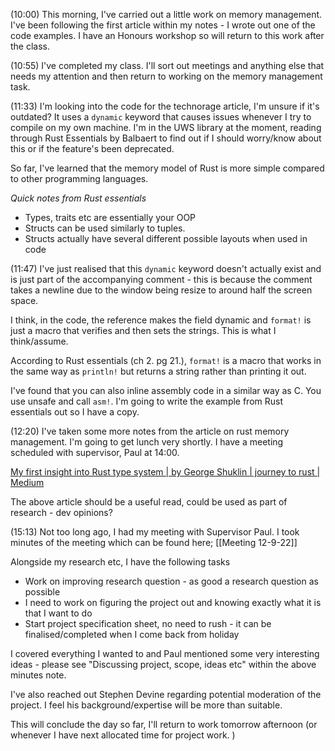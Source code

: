 (10:00)
This morning, I've carried out a little work on memory management. I've been following the first article within my notes - I wrote out one of the code examples. I have an Honours workshop so will return to this work after the class.

(10:55)
I've completed my class. I'll sort out meetings and anything else that needs my attention and then return to working on the memory management task.

(11:33)
I'm looking into the code for the technorage article, I'm unsure if it's outdated? It uses a `dynamic` keyword that causes issues whenever I try to compile on my own machine. I'm in the UWS library at the moment, reading through Rust Essentials by Balbaert to find out if I should worry/know about this or if the feature's been deprecated.

So far, I've learned that the memory model of Rust is more simple compared to other programming languages.

*Quick notes from Rust essentials*
+ Types, traits etc are essentially your OOP
+ Structs can be used similarly to tuples.
+ Structs actually have several different possible layouts when used in code

(11:47)
I've just realised that this `dynamic` keyword doesn't actually exist and is just part of the accompanying comment - this is because the comment takes a newline due to the window being resize to around half the screen space.

I think, in the code, the reference makes the field dynamic and `format!` is just a macro that verifies and then sets the strings. This is what I think/assume. 

According to Rust essentials (ch 2. pg 21.), `format!` is a macro that works in the same way as `println!` but returns a string rather than printing it out.

I've found that you can also inline assembly code in a similar way as C. You use unsafe and call `asm!`. I'm going to write the example from Rust essentials out so I have a copy.

(12:20)
I've taken some more notes from the article on rust memory management. I'm going to get lunch very shortly. I have a meeting scheduled with supervisor, Paul at 14:00.

[My first insight into Rust type system | by George Shuklin | journey to rust | Medium](https://medium.com/journey-to-rust/my-first-insight-into-rust-type-system-601cdfd0b81f#:~:text=Rust%20type%20system%20allows%20arbitrary%20amount%20of%20dynamic,and%20get%20all%20typechecking%20in%20a%20compile%20time.)

The above article should be a useful read, could be used as part of research - dev opinions?

(15:13)
Not too long ago, I had my meeting with Supervisor Paul. I took minutes of the meeting which can be found here; [[Meeting 12-9-22]] 

Alongside my research etc, I have the following tasks 
+ Work on improving research question - as good a research question as possible
+ I need to work on figuring the project out and knowing exactly what it is that I want to do
+ Start project specification sheet, no need to rush - it can be finalised/completed when I come back from holiday

I covered everything I wanted to and Paul mentioned some very interesting ideas - please see "Discussing project, scope, ideas etc" within the above minutes note.

I've also reached out Stephen Devine regarding potential moderation of the project. I feel his background/expertise will be more than suitable.

This will conclude the day so far, I'll return to work tomorrow afternoon (or whenever I have next allocated time for project work. )

